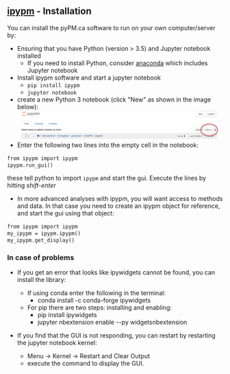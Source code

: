 ## [ipypm](index.md) - Installation

You can install the pyPM.ca software to run on your own computer/server by:
* Ensuring that you have Python (version > 3.5) and Jupyter notebook installed
  * If you need to install Python, consider [anaconda](https://www.anaconda.com/products/individual) which includes Jupyter notebook
* Install ipypm software and start a jupyter notebook
  * `pip install ipypm`
  * `jupyter notebook`
* create a new Python 3 notebook (click "New" as shown in the image below):
![jupyter new](img/jupyter-new.png)
* Enter the following two lines into the empty cell in the notebook:

```
from ipypm import ipypm
ipypm.run_gui()
```

   these tell python to import `ipypm` and start the gui. Execute the lines by hitting _shift-enter_


* In more advanced analyses with ipypm, you will want access to methods and data. In that case you
need to create an ipypm object for reference, and start the gui using that object:

```
from ipypm import ipypm
my_ipypm = ipypm.ipypm()
my_ipypm.get_display()
```

### In case of problems

* If you get an error that looks like ipywidgets cannot be found, you can install the library:
  * If using conda enter the following in the terminal:
    * conda install -c conda-forge ipywidgets
  * For pip there are two steps: installing and enabling:
    * pip install ipywidgets
    * jupyter nbextension enable --py widgetsnbextension

* If you find that the GUI is not responding, you can restart by restarting the jupyter notebook kernel:
  * Menu -> Kernel -> Restart and Clear Output
  * execute the command to display the GUI.
